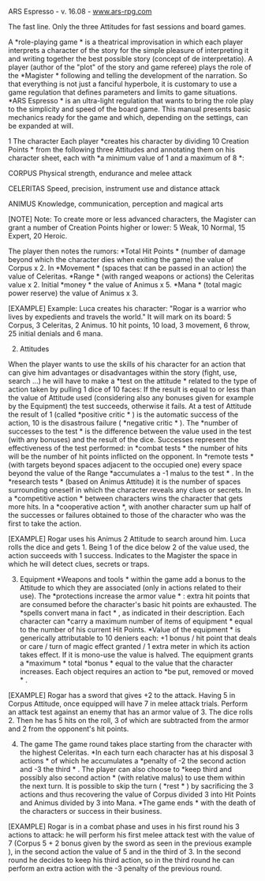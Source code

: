 
ARS Espresso - v. 16.08 - www.ars-rpg.com

The fast line. Only the three Attitudes for fast sessions and board games. 


A  *role-playing game * is a theatrical improvisation in which each player interprets a character of the story for the simple pleasure of interpreting it and writing together the best possible story (concept of de interpretatio).
A player (author of the "plot" of the story and game referee) plays the role of the  *Magister * following and telling the development of the narration. So that everything is not just a fanciful hyperbole, it is customary to use a game regulation that defines parameters and limits to game situations.
*ARS Espresso * is an ultra-light regulation that wants to bring the role play to the simplicity and speed of the board game. This manual presents basic mechanics ready for the game and which, depending on the settings, can be expanded at will.




1 The character
Each player  *creates his character by dividing 10 Creation Points * from the following three Attitudes and annotating them on his character sheet, each with  *a minimum value of 1 and a maximum of 8 *:

 
CORPUS
Physical strength, endurance and melee attack

CELERITAS
Speed, precision, instrument use and distance attack

ANIMUS
Knowledge, communication, perception and magical arts



[NOTE]  Note: To create more or less advanced characters, the Magister can grant a number of Creation Points higher or lower: 5 Weak, 10 Normal, 15 Expert, 20 Heroic.

The player then notes the rumors:  *Total Hit Points *  (number of damage beyond which the character dies when exiting the game) the value of Corpus x 2. In  *Movement * (spaces that can be passed in an action) the value of Celeritas.  *Range *  (with ranged weapons or actions) the Celeritas value x 2. Initial  *money * the value of Animus x 5.  *Mana *  (total magic power reserve) the value of Animus x 3.

[EXAMPLE] Example: Luca creates his character: "Rogar is a warrior who lives by expedients and travels the world." It will mark on its board: 5 Corpus, 3 Celeritas, 2 Animus. 10 hit points, 10 load, 3 movement, 6 throw, 25 initial denials and 6 mana.



2. Attitudes

When the player wants to use the skills of his character for an action that can give him advantages or disadvantages within the story (fight, use, search ...) he will have to make a  *test on the attitude *  related to the type of action taken by pulling 1 dice of 10 faces: If the result is equal to or less than the value of Attitude used (considering also any bonuses given for example by the Equipment) the test succeeds, otherwise it fails.
At a test of Attitude the result of 1 (called  *positive critic * ) is the automatic success of the action, 10 is the disastrous failure (  *negative critic * ). The  *number of successes to the test *  is the difference between the value used in the test (with any bonuses) and the result of the dice.
Successes represent the effectiveness of the test performed: in  *combat tests *  the number of hits will be the number of hit points inflicted on the opponent. In  *remote tests *  (with targets beyond spaces adjacent to the occupied one) every space beyond the value of the Range  *accumulates a -1 malus to the test * . In the  *research tests *  (based on Animus Attitude) it is the number of spaces surrounding oneself in which the character reveals any clues or secrets. In a  *competitive action * between characters wins the character that gets more hits. In a  *cooperative action *, with another character sum up half of the successes or failures obtained to those of the character who was the first to take the action.

[EXAMPLE] Rogar uses his Animus 2 Attitude to search around him. Luca rolls the dice and gets 1. Being 1 of the dice below 2 of the value used, the action succeeds with 1 success. Indicates to the Magister the space in which he will detect clues, secrets or traps.



3. Equipment
 *Weapons and tools * within the game add a bonus to the Attitude to which they are associated (only in actions related to their use). The  *protections increase the armor value * : extra hit points that are consumed before the character's basic hit points are exhausted. The  *spells convert mana in fact * , as indicated in their description. Each character can  *carry a maximum number of items of equipment *  equal to the number of his current Hit Points.
 *Value of the equipment *  is generically attributable to 10 deniers each: +1 bonus / hit point that deals or care / turn of magic effect granted / 1 extra meter in which its action takes effect. If it is mono-use the value is halved.
The equipment grants a  *maximum *  total  *bonus * equal to the value that the character increases. Each object requires an action to  *be put, removed or moved * .

[EXAMPLE] Rogar has a sword that gives +2 to the attack. Having 5 in Corpus Attitude, once equipped will have 7 in melee attack trials. Perform an attack test against an enemy that has an armor value of 3. The dice rolls 2. Then he has 5 hits on the roll, 3 of which are subtracted from the armor and 2 from the opponent's hit points.



4. The game
The game round takes place starting from the character with the highest Celeritas.  *In each turn each character has at his disposal 3 actions *  of which he accumulates a  *penalty of -2 the second action and -3 the third * . The player can also choose to  *keep third and possibly also second action * (with relative malus) to use them within the next turn. It is possible to skip the turn (  *rest * ) by sacrificing the 3 actions and thus recovering the value of Corpus divided 3 into Hit Points and Animus divided by 3 into Mana.  *The game ends * with the death of the characters or success in their business.

[EXAMPLE] Rogar is in a combat phase and uses in his first round his 3 actions to attack: he will perform his first melee attack test with the value of 7 (Corpus 5 + 2 bonus given by the sword as seen in the previous example ), in the second action the value of 5 and in the third of 3. In the second round he decides to keep his third action, so in the third round he can perform an extra action with the -3 penalty of the previous round.
